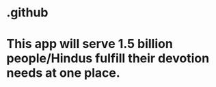 # .github

# This app will serve 1.5 billion people/Hindus fulfill their devotion needs at one place.
